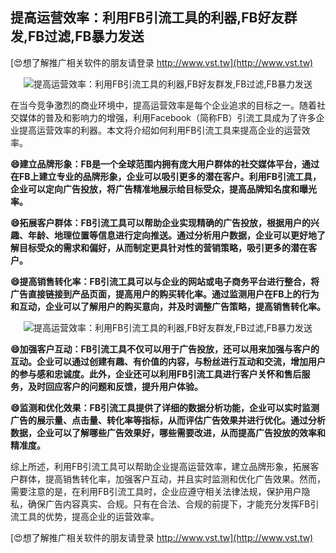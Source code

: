 ## **提高运营效率：利用FB引流工具的利器,FB好友群发,FB过滤,FB暴力发送**

[😍想了解推广相关软件的朋友请登录 http://www.vst.tw](http://www.vst.tw)

 <center><img src="https://vst.tw/MP4/tuiguang/png/7.png" alt="提高运营效率：利用FB引流工具的利器,FB好友群发,FB过滤,FB暴力发送"></center>

在当今竞争激烈的商业环境中，提高运营效率是每个企业追求的目标之一。随着社交媒体的普及和影响力的增强，利用Facebook（简称FB）引流工具成为了许多企业提高运营效率的利器。本文将介绍如何利用FB引流工具来提高企业的运营效率。

**😄建立品牌形象：FB是一个全球范围内拥有庞大用户群体的社交媒体平台，通过在FB上建立专业的品牌形象，企业可以吸引更多的潜在客户。利用FB引流工具，企业可以定向广告投放，将广告精准地展示给目标受众，提高品牌知名度和曝光率。**

**😄拓展客户群体：FB引流工具可以帮助企业实现精确的广告投放，根据用户的兴趣、年龄、地理位置等信息进行定向推送。通过分析用户数据，企业可以更好地了解目标受众的需求和偏好，从而制定更具针对性的营销策略，吸引更多的潜在客户。**

**😄提高销售转化率：FB引流工具可以与企业的网站或电子商务平台进行整合，将广告直接链接到产品页面，提高用户的购买转化率。通过监测用户在FB上的行为和互动，企业可以了解用户的购买意向，并及时调整广告策略，提高销售转化率。**

 <center><img src="https://vst.tw/MP4/tuiguang/png/8.png" alt="提高运营效率：利用FB引流工具的利器,FB好友群发,FB过滤,FB暴力发送"></center>

**😄加强客户互动：FB引流工具不仅可以用于广告投放，还可以用来加强与客户的互动。企业可以通过创建有趣、有价值的内容，与粉丝进行互动和交流，增加用户的参与感和忠诚度。此外，企业还可以利用FB引流工具进行客户关怀和售后服务，及时回应客户的问题和反馈，提升用户体验。**

**😄监测和优化效果：FB引流工具提供了详细的数据分析功能，企业可以实时监测广告的展示量、点击量、转化率等指标，从而评估广告效果并进行优化。通过分析数据，企业可以了解哪些广告效果好，哪些需要改进，从而提高广告投放的效率和精准度。**

综上所述，利用FB引流工具可以帮助企业提高运营效率，建立品牌形象，拓展客户群体，提高销售转化率，加强客户互动，并且实时监测和优化广告效果。然而，需要注意的是，在利用FB引流工具时，企业应遵守相关法律法规，保护用户隐私，确保广告内容真实、合规。只有在合法、合规的前提下，才能充分发挥FB引流工具的优势，提高企业的运营效率。

[😍想了解推广相关软件的朋友请登录 http://www.vst.tw](http://www.vst.tw)



